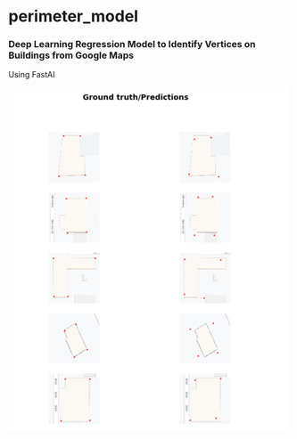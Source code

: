 # perimeter_model
### Deep Learning Regression Model to Identify Vertices on Buildings from Google Maps

Using FastAI


![alt text](https://github.com/ellioteckholm/perimeter_model/blob/master/Predictions.png?raw=true)

